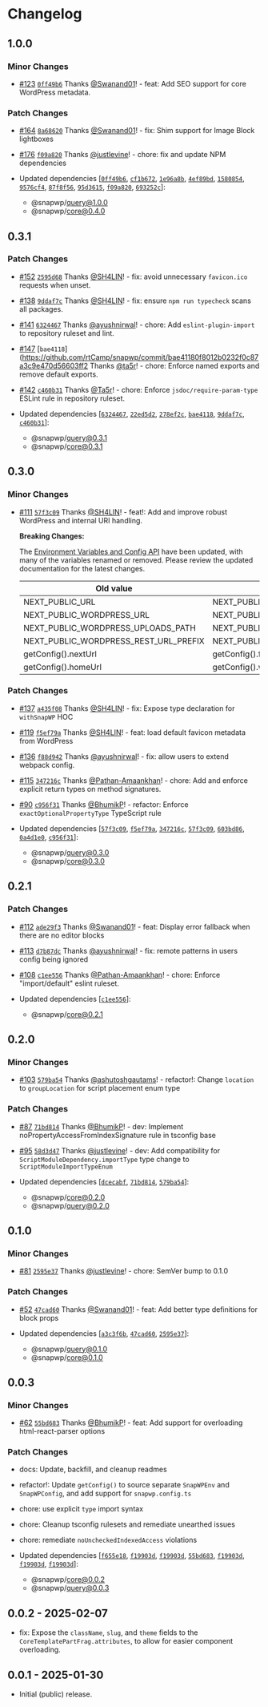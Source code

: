 # Changelog

## 1.0.0

### Minor Changes

-   [#123](https://github.com/rtCamp/snapwp/pull/123) [`0ff49b6`](https://github.com/rtCamp/snapwp/commit/0ff49b60a919b005a04754d7a982973a84e902be) Thanks [@Swanand01](https://github.com/Swanand01)! - feat: Add SEO support for core WordPress metadata.

### Patch Changes

-   [#164](https://github.com/rtCamp/snapwp/pull/164) [`8a68620`](https://github.com/rtCamp/snapwp/commit/8a68620c8aab91d33c1af809c2d9031edde4fef7) Thanks [@Swanand01](https://github.com/Swanand01)! - fix: Shim support for Image Block lightboxes

-   [#176](https://github.com/rtCamp/snapwp/pull/176) [`f09a820`](https://github.com/rtCamp/snapwp/commit/f09a820bec4cd972ae9e897aa13cf25ae6c54e27) Thanks [@justlevine](https://github.com/justlevine)! - chore: fix and update NPM dependencies

-   Updated dependencies [[`0ff49b6`](https://github.com/rtCamp/snapwp/commit/0ff49b60a919b005a04754d7a982973a84e902be), [`cf1b672`](https://github.com/rtCamp/snapwp/commit/cf1b6728876601313697a9cc6a107d19c680db20), [`1e96a8b`](https://github.com/rtCamp/snapwp/commit/1e96a8bc9450fef814d7452f7495f85e84a8a454), [`4ef89bd`](https://github.com/rtCamp/snapwp/commit/4ef89bdee915831dcd9fb0d40aaa2aec71dea7a0), [`1580854`](https://github.com/rtCamp/snapwp/commit/1580854334ef3e98d2501f418572f9dac139721a), [`9576cf4`](https://github.com/rtCamp/snapwp/commit/9576cf4ad0032a3f8ee9be4831d642baffe2bfbe), [`87f8f56`](https://github.com/rtCamp/snapwp/commit/87f8f5600039e7f72f0146f3dc1f0c77ead946bd), [`95d3615`](https://github.com/rtCamp/snapwp/commit/95d36152bc627b044105d701dc7bdbad8ea063cc), [`f09a820`](https://github.com/rtCamp/snapwp/commit/f09a820bec4cd972ae9e897aa13cf25ae6c54e27), [`693252c`](https://github.com/rtCamp/snapwp/commit/693252c8bbaaedcc46d8f5958ef49b0c952cd408)]:
    -   @snapwp/query@1.0.0
    -   @snapwp/core@0.4.0

## 0.3.1

### Patch Changes

-   [#152](https://github.com/rtCamp/snapwp/pull/152) [`2595d68`](https://github.com/rtCamp/snapwp/commit/2595d681b0a48fef75216204539908336a21f655) Thanks [@SH4LIN](https://github.com/SH4LIN)! - fix: avoid unnecessary `favicon.ico` requests when unset.

-   [#138](https://github.com/rtCamp/snapwp/pull/138) [`9ddaf7c`](https://github.com/rtCamp/snapwp/commit/9ddaf7c89a243370afb06894e4ed9d5bde2d5e45) Thanks [@SH4LIN](https://github.com/SH4LIN)! - fix: ensure `npm run typecheck` scans all packages.

-   [#141](https://github.com/rtCamp/snapwp/pull/141) [`6324467`](https://github.com/rtCamp/snapwp/commit/6324467c240af53c5c5ffd689d39817a9c0e7a45) Thanks [@ayushnirwal](https://github.com/ayushnirwal)! - chore: Add `eslint-plugin-import` to repository ruleset and lint.

-   [#147](https://github.com/rtCamp/snapwp/pull/147) [`bae4118`](https://github.com/rtCamp/snapwp/commit/bae41180f8012b0232f0c87a3c9e470d56603ff2 Thanks [@ta5r](https://github.com/ta5r)! - chore: Enforce named exports and remove default exports.

-   [#142](https://github.com/rtCamp/snapwp/pull/142) [`c460b31`](https://github.com/rtCamp/snapwp/commit/c460b31679ea6c1817b8a340cb180c180c17a362) Thanks [@Ta5r](https://github.com/Ta5r)! - chore: Enforce `jsdoc/require-param-type` ESLint rule in repository ruleset.

-   Updated dependencies [[`6324467`](https://github.com/rtCamp/snapwp/commit/6324467c240af53c5c5ffd689d39817a9c0e7a45), [`22ed5d2`](https://github.com/rtCamp/snapwp/commit/22ed5d2f0b5319adae08be211c70ed929ee626c8), [`278ef2c`](https://github.com/rtCamp/snapwp/commit/278ef2cd96208b89689a4963e69713dcb6fa19eb), [`bae4118`](https://github.com/rtCamp/snapwp/commit/bae41180f8012b0232f0c87a3c9e470d56603ff2), [`9ddaf7c`](https://github.com/rtCamp/snapwp/commit/9ddaf7c89a243370afb06894e4ed9d5bde2d5e45), [`c460b31`](https://github.com/rtCamp/snapwp/commit/c460b31679ea6c1817b8a340cb180c180c17a362)]:
    -   @snapwp/query@0.3.1
    -   @snapwp/core@0.3.1

## 0.3.0

### Minor Changes

-   [#111](https://github.com/rtCamp/snapwp/pull/111) [`57f3c09`](https://github.com/rtCamp/snapwp/commit/57f3c098ba238acb89c43ea52c588e09094ae7d5) Thanks [@SH4LIN](https://github.com/SH4LIN)! - feat!: Add and improve robust WordPress and internal URI handling.

    **Breaking Changes:**

    The [Environment Variables and Config API](../docs/config-api.md) have been updated, with many of the variables renamed or removed. Please review the updated documentation for the latest changes.

    | Old value                             | Replace with                     |
    | ------------------------------------- | -------------------------------- |
    | NEXT_PUBLIC_URL                       | NEXT_PUBLIC_FRONTEND_URL         |
    | NEXT_PUBLIC_WORDPRESS_URL             | NEXT_PUBLIC_WP_HOME_URL          |
    | NEXT_PUBLIC_WORDPRESS_UPLOADS_PATH    | NEXT_PUBLIC_WP_UPLOADS_DIRECTORY |
    | NEXT_PUBLIC_WORDPRESS_REST_URL_PREFIX | NEXT_PUBLIC_REST_URL_PREFIX      |
    | getConfig().nextUrl                   | getConfig().frontendUrl          |
    | getConfig().homeUrl                   | getConfig().wpHomeUrl            |

### Patch Changes

-   [#137](https://github.com/rtCamp/snapwp/pull/137) [`a435f08`](https://github.com/rtCamp/snapwp/commit/a435f08b574be81da7f13741587da5405c6eeebd) Thanks [@SH4LIN](https://github.com/SH4LIN)! - fix: Expose type declaration for `withSnapWP` HOC

-   [#119](https://github.com/rtCamp/snapwp/pull/119) [`f5ef79a`](https://github.com/rtCamp/snapwp/commit/f5ef79a83f3f13fead3ee3075a32c4f7533ff525) Thanks [@SH4LIN](https://github.com/SH4LIN)! - feat: load default favicon metadata from WordPress

-   [#136](https://github.com/rtCamp/snapwp/pull/136) [`f88d942`](https://github.com/rtCamp/snapwp/commit/f88d9428b2cd60ce4871c2d62c8bc02bcb00b460) Thanks [@ayushnirwal](https://github.com/ayushnirwal)! - fix: allow users to extend webpack config.

-   [#115](https://github.com/rtCamp/snapwp/pull/115) [`347216c`](https://github.com/rtCamp/snapwp/commit/347216c21bb0af80c644fc9fe47bbf589eb80fc8) Thanks [@Pathan-Amaankhan](https://github.com/Pathan-Amaankhan)! - chore: Add and enforce explicit return types on method signatures.

-   [#90](https://github.com/rtCamp/snapwp/pull/90) [`c956f31`](https://github.com/rtCamp/snapwp/commit/c956f31f3d70361f125db2373f57779df6963e45) Thanks [@BhumikP](https://github.com/BhumikP)! - refactor: Enforce `exactOptionalPropertyType` TypeScript rule

-   Updated dependencies [[`57f3c09`](https://github.com/rtCamp/snapwp/commit/57f3c098ba238acb89c43ea52c588e09094ae7d5), [`f5ef79a`](https://github.com/rtCamp/snapwp/commit/f5ef79a83f3f13fead3ee3075a32c4f7533ff525), [`347216c`](https://github.com/rtCamp/snapwp/commit/347216c21bb0af80c644fc9fe47bbf589eb80fc8), [`57f3c09`](https://github.com/rtCamp/snapwp/commit/57f3c098ba238acb89c43ea52c588e09094ae7d5), [`603bd86`](https://github.com/rtCamp/snapwp/commit/603bd869f9f5c36d373c73f67fb2d2991e0de11d), [`0a4d1e0`](https://github.com/rtCamp/snapwp/commit/0a4d1e0fba4666b6dea351098df10620ed379662), [`c956f31`](https://github.com/rtCamp/snapwp/commit/c956f31f3d70361f125db2373f57779df6963e45)]:
    -   @snapwp/query@0.3.0
    -   @snapwp/core@0.3.0

## 0.2.1

### Patch Changes

-   [#112](https://github.com/rtCamp/snapwp/pull/112) [`ade29f3`](https://github.com/rtCamp/snapwp/commit/ade29f32cc3215c25e447c785eb864f081ffce4d) Thanks [@Swanand01](https://github.com/Swanand01)! - feat: Display error fallback when there are no editor blocks

-   [#113](https://github.com/rtCamp/snapwp/pull/113) [`d7b87dc`](https://github.com/rtCamp/snapwp/commit/d7b87dc2b2dc0e0221fa074cdd951e39ed44a0ab) Thanks [@ayushnirwal](https://github.com/ayushnirwal)! - fix: remote patterns in users config being ignored

-   [#108](https://github.com/rtCamp/snapwp/pull/108) [`c1ee556`](https://github.com/rtCamp/snapwp/commit/c1ee5564e1046411dac0ccb5ace99c59fe337959) Thanks [@Pathan-Amaankhan](https://github.com/Pathan-Amaankhan)! - chore: Enforce "import/default" eslint ruleset.

-   Updated dependencies [[`c1ee556`](https://github.com/rtCamp/snapwp/commit/c1ee5564e1046411dac0ccb5ace99c59fe337959)]:
    -   @snapwp/core@0.2.1

## 0.2.0

### Minor Changes

-   [#103](https://github.com/rtCamp/snapwp/pull/103) [`579ba54`](https://github.com/rtCamp/snapwp/commit/579ba54e72d78b8b5fae89c8ddcd6bbdc0487f91) Thanks [@ashutoshgautams](https://github.com/ashutoshgautams)! - refactor!: Change `location` to `groupLocation` for script placement enum type

### Patch Changes

-   [#87](https://github.com/rtCamp/snapwp/pull/87) [`71bd814`](https://github.com/rtCamp/snapwp/commit/71bd81452935736170e81dabe8fea48b6d2b8085) Thanks [@BhumikP](https://github.com/BhumikP)! - dev: Implement noPropertyAccessFromIndexSignature rule in tsconfig base

-   [#95](https://github.com/rtCamp/snapwp/pull/95) [`58d3d47`](https://github.com/rtCamp/snapwp/commit/58d3d4755962456347295dd7d876d02486a8a455) Thanks [@justlevine](https://github.com/justlevine)! - dev: Add compatibility for `ScriptModuleDependency.importType` type change to `ScriptModuleImportTypeEnum`

-   Updated dependencies [[`dcecabf`](https://github.com/rtCamp/snapwp/commit/dcecabfa9df535727e988d2db59bb0a6aa5d2a73), [`71bd814`](https://github.com/rtCamp/snapwp/commit/71bd81452935736170e81dabe8fea48b6d2b8085), [`579ba54`](https://github.com/rtCamp/snapwp/commit/579ba54e72d78b8b5fae89c8ddcd6bbdc0487f91)]:
    -   @snapwp/core@0.2.0
    -   @snapwp/query@0.2.0

## 0.1.0

### Minor Changes

-   [#81](https://github.com/rtCamp/snapwp/pull/81) [`2595e37`](https://github.com/rtCamp/snapwp/commit/2595e376efb9a24b9caa0be9146976ec1386ffc4) Thanks [@justlevine](https://github.com/justlevine)! - chore: SemVer bump to 0.1.0

### Patch Changes

-   [#52](https://github.com/rtCamp/snapwp/pull/52) [`47cad60`](https://github.com/rtCamp/snapwp/commit/47cad6075621da9946a29feba62fc33fe59fdaf6) Thanks [@Swanand01](https://github.com/Swanand01)! - feat: Add better type definitions for block props

-   Updated dependencies [[`a3c3f6b`](https://github.com/rtCamp/snapwp/commit/a3c3f6b27994b1c5fee555e23c4ea40f7b88667a), [`47cad60`](https://github.com/rtCamp/snapwp/commit/47cad6075621da9946a29feba62fc33fe59fdaf6), [`2595e37`](https://github.com/rtCamp/snapwp/commit/2595e376efb9a24b9caa0be9146976ec1386ffc4)]:
    -   @snapwp/query@0.1.0
    -   @snapwp/core@0.1.0

## 0.0.3

### Minor Changes

-   [#62](https://github.com/rtCamp/snapwp/pull/62) [`55bd683`](https://github.com/rtCamp/snapwp/commit/55bd683e11c556bb78140299554cf845ba34903c) Thanks [@BhumikP](https://github.com/BhumikP)! - feat: Add support for overloading html-react-parser options

### Patch Changes

-   docs: Update, backfill, and cleanup readmes
-   refactor!: Update `getConfig()` to source separate `SnapWPEnv` and `SnapWPConfig`, and add support for `snapwp.config.ts`
-   chore: use explicit `type` import syntax
-   chore: Cleanup tsconfig rulesets and remediate unearthed issues
-   chore: remediate `noUncheckedIndexedAccess` violations

-   Updated dependencies [[`f655e18`](https://github.com/rtCamp/snapwp/commit/f655e18f08f0f1c2402f8a79eb618096346dead5), [`f19903d`](https://github.com/rtCamp/snapwp/commit/f19903d33b61a7fe15c16bbe949aebb5c26f1081), [`f19903d`](https://github.com/rtCamp/snapwp/commit/f19903d33b61a7fe15c16bbe949aebb5c26f1081), [`55bd683`](https://github.com/rtCamp/snapwp/commit/55bd683e11c556bb78140299554cf845ba34903c), [`f19903d`](https://github.com/rtCamp/snapwp/commit/f19903d33b61a7fe15c16bbe949aebb5c26f1081), [`f19903d`](https://github.com/rtCamp/snapwp/commit/f19903d33b61a7fe15c16bbe949aebb5c26f1081), [`f19903d`](https://github.com/rtCamp/snapwp/commit/f19903d33b61a7fe15c16bbe949aebb5c26f1081)]:
    -   @snapwp/core@0.0.2
    -   @snapwp/query@0.0.3

## 0.0.2 - 2025-02-07

-   fix: Expose the `className`, `slug`, and `theme` fields to the `CoreTemplatePartFrag.attributes`, to allow for easier component overloading.

## 0.0.1 - 2025-01-30

-   Initial (public) release.
